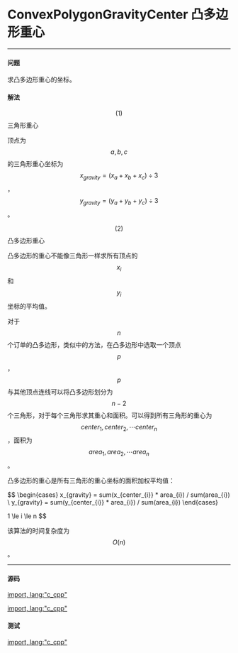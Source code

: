 <script type="text/javascript" src="https://cdnjs.cloudflare.com/ajax/libs/mathjax/2.7.1/MathJax.js?config=TeX-AMS-MML_HTMLorMML"/></script>
<script> gitbook.events.bind("page.change", function() { MathJax.Hub.Queue(["Typeset",MathJax.Hub]); } </script>

# ConvexPolygonGravityCenter 凸多边形重心

--------

#### 问题

求凸多边形重心的坐标。

#### 解法

$$ (1) $$ 三角形重心

顶点为$$ a, b, c $$的三角形重心坐标为$$ x_{gravity} = (x_{a} + x_{b} + x_{c}) \div  3 $$，$$ y_{gravity} = (y_{a} + y_{b} + y_{c}) \div 3 $$。

$$ (2) $$ 凸多边形重心

凸多边形的重心不能像三角形一样求所有顶点的$$ x_{i} $$和$$ y_{i} $$坐标的平均值。

对于$$ n $$个订单的凸多边形，类似<ConvexPolygonArea>中的方法，在凸多边形中选取一个顶点$$ p $$，$$ p $$与其他顶点连线可以将凸多边形划分为$$ n - 2 $$个三角形，对于每个三角形求其重心和面积。可以得到所有三角形的重心为$$ center_{1}, center_{2}, \cdots center_{n} $$，面积为$$ area_{1}, area_{2}, \cdots area_{n} $$。

凸多边形的重心是所有三角形的重心坐标的面积加权平均值：

$$
\begin{cases}
x_{gravity} = sum(x_{center_{i}} * area_{i}) / sum(area_{i})  \\
y_{gravity} = sum(y_{center_{i}} * area_{i}) / sum(area_{i})
\end{cases}

1 \le i \le n
$$

该算法的时间复杂度为$$ O(n) $$。

--------

#### 源码

[import, lang:"c_cpp"](../../../../src/AnalyticGeometry/Util.h)

[import, lang:"c_cpp"](../../../../src/AnalyticGeometry/Polygon/ConvexPolygonGravityCenter.h)


#### 测试

[import, lang:"c_cpp"](../../../../src/AnalyticGeometry/Polygon/ConvexPolygonGravityCenter.cpp)


